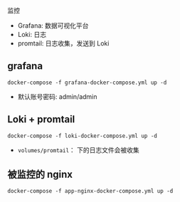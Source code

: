 

监控

- Grafana: 数据可视化平台
- Loki: 日志
- promtail: 日志收集，发送到 Loki




## grafana

```
docker-compose -f grafana-docker-compose.yml up -d
```

- 默认账号密码: admin/admin


## Loki + promtail

```
docker-compose -f loki-docker-compose.yml up -d
```

- `volumes/promtail`： 下的日志文件会被收集


## 被监控的 nginx 

```
docker-compose -f app-nginx-docker-compose.yml up -d
```
